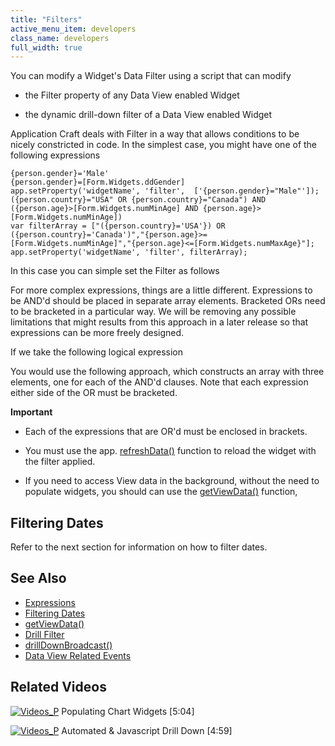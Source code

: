 ```yaml
---
title: "Filters"
active_menu_item: developers
class_name: developers
full_width: true
---
```



You can modify a Widget's Data Filter using a script that can modify

 - the Filter property of any Data View enabled Widget

 - the dynamic drill-down filter of a Data View enabled Widget

Application Craft deals with Filter in a way that allows conditions to be nicely constricted in code. In the simplest case, you might have one of the following expressions

    {person.gender}='Male'
    {person.gender}=[Form.Widgets.ddGender]
    app.setProperty('widgetName', 'filter',  ['{person.gender}="Male"']);
    ({person.country}="USA" OR {person.country}="Canada") AND ({person.age}>[Form.Widgets.numMinAge] AND {person.age}>[Form.Widgets.numMinAge])
    var filterArray = ["({person.country}='USA'}) OR ({person.country}='Canada')","{person.age}>=[Form.Widgets.numMinAge]","{person.age}<=[Form.Widgets.numMaxAge}"];
    app.setProperty('widgetName', 'filter', filterArray);
   

In this case you can simple set the Filter as follows

For more complex expressions, things are a little different. Expressions to be AND'd should be placed in separate array elements. Bracketed ORs need to be bracketed in a particular way. We will be removing any possible limitations that might results from this approach in a later release so that expressions can be more freely designed.

If we take the following logical expression

You would use the following approach, which constructs an array with three elements, one for each of the AND'd clauses. Note that each expression either side of the OR must be bracketed.

**Important**

 - Each of the expressions that are OR'd must be enclosed in brackets.

 - You must use the app. [refreshData()](/developers/documentation/scripting-apis/client-api/widget-functions/refreshdata) function to reload the widget with the filter applied.

 - If you need to access View data in the background, without the need to populate widgets, you should can use the [getViewData()](/developers/documentation/scripting-apis/client-api/data-view-functions/getviewdata) function,

## Filtering Dates

Refer to the next section for information on how to filter dates.

## See Also

 - [Expressions](/developers/documentation/product-guide/advanced-features/data-integration-reporting-dashboards/data-section-properties/the-expression-editor)
 - [Filtering Dates](/developers/documentation/scripting-apis/client-api/data-view-functions/modifying-data-widgets-with-scripts/filtering-dates)
 - [getViewData()](/developers/documentation/scripting-apis/client-api/data-view-functions/getviewdata)
 - [Drill Filter](/developers/documentation/scripting-apis/client-api/data-view-functions/modifying-data-widgets-with-scripts/refdrill-filter)
 - [drillDownBroadcast()](/developers/documentation/scripting-apis/client-api/data-view-functions/drilldownbroadcast)
 - [Data View Related Events](/developers/documentation/scripting-apis/client-api/data-view-functions/data-view-related-events)

## Related Videos

[![Videos\_P](/img/docs/videos_p.png)](http://www.youtube.com/v/4FXN_AsiiMs?autoplay=1&hd=1&fs=1&showsearch=0&rel=0&) Populating Chart Widgets [5:04]

[![Videos\_P](/img/docs/videos_p.png)](http://www.youtube.com/v/t-MozAiRF0Q?autoplay=1&hd=1&fs=1&showsearch=0&rel=0&) Automated & Javascript Drill Down [4:59]

